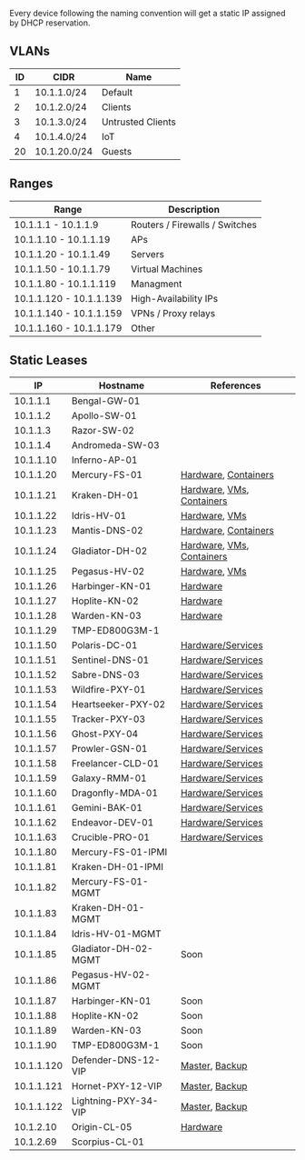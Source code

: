 Every device following the naming convention will get a static IP assigned by DHCP reservation. 

## VLANs


| ID  | CIDR         | Name              |
| --- | ------------ | ----------------- |
| 1   | 10.1.1.0/24  | Default           |
| 2   | 10.1.2.0/24  | Clients           |
| 3   | 10.1.3.0/24  | Untrusted Clients |
| 4   | 10.1.4.0/24  | IoT               |
| 20  | 10.1.20.0/24 | Guests            |

## Ranges

| Range                   | Description                    |
| ----------------------- | ------------------------------ |
| 10.1.1.1 - 10.1.1.9     | Routers / Firewalls / Switches |
| 10.1.1.10 - 10.1.1.19   | APs                            |
| 10.1.1.20 - 10.1.1.49   | Servers                        |
| 10.1.1.50 - 10.1.1.79   | Virtual Machines               |
| 10.1.1.80 - 10.1.1.119  | Managment                      |
| 10.1.1.120 - 10.1.1.139 | High-Availability IPs          |
| 10.1.1.140 - 10.1.1.159 | VPNs / Proxy relays            |
| 10.1.1.160 - 10.1.1.179 | Other                          |

## Static Leases

| IP         | Hostname             | References                                                                                                                                    |
| ---------- | -------------------- | --------------------------------------------------------------------------------------------------------------------------------------------- |
| 10.1.1.1   | Bengal-GW-01         |                                                                                                                                               |
| 10.1.1.2   | Apollo-SW-01         |                                                                                                                                               |
| 10.1.1.3   | Razor-SW-02          |                                                                                                                                               |
| 10.1.1.4   | Andromeda-SW-03      |                                                                                                                                               |
| 10.1.1.10  | Inferno-AP-01        |                                                                                                                                               |
| 10.1.1.20  | Mercury-FS-01        | [Hardware](servers.md#mercury-fs-01), [Containers](apps.md#mercury-fs-01)                                                     |
| 10.1.1.21  | Kraken-DH-01         | [Hardware](servers.md#kraken-dh-01), [VMs](apps.md#kraken-dh-01), [Containers](apps.md#kraken-dh-01-1)          |
| 10.1.1.22  | Idris-HV-01          | [Hardware](servers.md#idris-hv-01), [VMs](apps.md#idris-hv-01)                                                                 |
| 10.1.1.23  | Mantis-DNS-02        | [Hardware](servers.md#mantis-dns-02), [Containers](apps.md#mantis-dns-02)                                                     |
| 10.1.1.24  | Gladiator-DH-02      | [Hardware](servers.md#gladiator-dh-02), [VMs](apps.md#gladiator-dh-02), [Containers](apps.md#gladiator-dh-02-1) |
| 10.1.1.25  | Pegasus-HV-02        | [Hardware](servers.md#pegasus-hv-02), [VMs](apps.md#pegasus-hv-02)                                                             |
| 10.1.1.26  | Harbinger-KN-01      | [Hardware](servers.md#harbinger-kn-01)                                                                                                         |
| 10.1.1.27  | Hoplite-KN-02        | [Hardware](servers.md#hoplite-kn-02)                                                                                                           |
| 10.1.1.28  | Warden-KN-03         | [Hardware](servers.md#warden-kn-03)                                                                                                            |
| 10.1.1.29  | TMP-ED800G3M-1       |                                                                                                                                               |
| 10.1.1.50  | Polaris-DC-01        | [Hardware/Services](apps.md#polaris-dc-01)                                                                        |
| 10.1.1.51  | Sentinel-DNS-01      | [Hardware/Services](apps.md#sentinel-dns-01)                                                                      |
| 10.1.1.52  | Sabre-DNS-03         | [Hardware/Services](apps.md#sabre-dns-03)                                                                        |
| 10.1.1.53  | Wildfire-PXY-01      | [Hardware/Services](apps.md#wildfire-pxy-01)                                                                     |
| 10.1.1.54  | Heartseeker-PXY-02   | [Hardware/Services](apps.md#heartseeker-pxy-02)                                                               |
| 10.1.1.55  | Tracker-PXY-03       | [Hardware/Services](apps.md#tracker-pxy-03)                                                                      |
| 10.1.1.56  | Ghost-PXY-04         | [Hardware/Services](apps.md#ghost-pxy-04)                                                                     |
| 10.1.1.57  | Prowler-GSN-01       | [Hardware/Services](apps.md#prowler-gsn-01)                                                                       |
| 10.1.1.58  | Freelancer-CLD-01    | [Hardware/Services](apps.md#freelancer-cld-01)                                                                    |
| 10.1.1.59  | Galaxy-RMM-01        | [Hardware/Services](apps.md#galaxy-rmm-01)                                                                        |
| 10.1.1.60  | Dragonfly-MDA-01     | [Hardware/Services](apps.md#dragonfly-mda-01)                                                                     |
| 10.1.1.61  | Gemini-BAK-01        | [Hardware/Services](apps.md#gemini-bak-01)                                                                        |
| 10.1.1.62  | Endeavor-DEV-01      | [Hardware/Services](apps.md#endeavor-dns-01-(lxc))                                                                |
| 10.1.1.63  | Crucible-PRO-01      | [Hardware/Services](apps.md#crucible-pro-01)                                                                    |
| 10.1.1.80  | Mercury-FS-01-IPMI   |                                                                                                                                               |
| 10.1.1.81  | Kraken-DH-01-IPMI    |                                                                                                                                               |
| 10.1.1.82  | Mercury-FS-01-MGMT   |                                                                                                                                               |
| 10.1.1.83  | Kraken-DH-01-MGMT    |                                                                                                                                               |
| 10.1.1.84  | Idris-HV-01-MGMT     |                                                                                                                                               |
| 10.1.1.85  | Gladiator-DH-02-MGMT | Soon                                                                                                                                          |
| 10.1.1.86  | Pegasus-HV-02-MGMT   |                                                                                                                                               |
| 10.1.1.87  | Harbinger-KN-01      | Soon                                                                                                                                          |
| 10.1.1.88  | Hoplite-KN-02        | Soon                                                                                                                                          |
| 10.1.1.89  | Warden-KN-03         | Soon                                                                                                                                          |
| 10.1.1.90  | TMP-ED800G3M-1       | Soon                                                                                                                                          |
| 10.1.1.120 | Defender-DNS-12-VIP  | [Master](apps.md#sentinel-dns-01), [Backup](apps.md#mantis-dns-02)                                           |
| 10.1.1.121 | Hornet-PXY-12-VIP    | [Master](apps.md#wildfire-pxy-01), [Backup](apps.md#heartseeker-pxy-02)          |
| 10.1.1.122 | Lightning-PXY-34-VIP | [Master](apps.md#tracker-pxy-03), [Backup](apps.md#ghost-pxy-04)                 |
| 10.1.2.10  | Origin-CL-05         | [Hardware](apps.md#origin-cl-05)                                                                                  |
| 10.1.2.69  | Scorpius-CL-01       |                                                                                                                                               |

